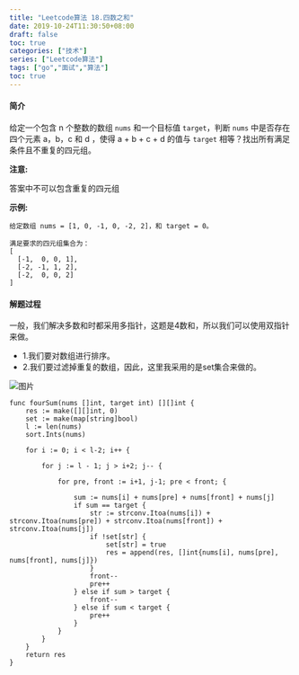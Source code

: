 ```yaml
---
title: "Leetcode算法 18.四数之和"
date: 2019-10-24T11:30:50+08:00
draft: false
toc: true
categories: ["技术"]
series: ["Leetcode算法"]
tags: ["go","面试","算法"]
toc: true
---
```


#### 简介

给定一个包含 n 个整数的数组 `nums` 和一个目标值 `target`，判断 `nums` 中是否存在四个元素 a，b，c 和 d ，使得 a + b + c + d 的值与 `target` 相等？找出所有满足条件且不重复的四元组。

**注意:**

答案中不可以包含重复的四元组

**示例:**

``` golang 
给定数组 nums = [1, 0, -1, 0, -2, 2]，和 target = 0。

满足要求的四元组集合为：
[
  [-1,  0, 0, 1],
  [-2, -1, 1, 2],
  [-2,  0, 0, 2]
]

```


#### 解题过程

一般，我们解决多数和时都采用多指针，这题是4数和，所以我们可以使用双指针来做。

- 1.我们要对数组进行排序。
- 2.我们要过滤掉重复的数组，因此，这里我采用的是set集合来做的。

![图片](/images/blog/2019-10/sf_18_1.png)


``` golang
func fourSum(nums []int, target int) [][]int {
	res := make([][]int, 0)
	set := make(map[string]bool)
	l := len(nums)
	sort.Ints(nums)

	for i := 0; i < l-2; i++ {

		for j := l - 1; j > i+2; j-- {

			for pre, front := i+1, j-1; pre < front; {

				sum := nums[i] + nums[pre] + nums[front] + nums[j]
				if sum == target {
					str := strconv.Itoa(nums[i]) + strconv.Itoa(nums[pre]) + strconv.Itoa(nums[front]) + strconv.Itoa(nums[j])
					if !set[str] {
						set[str] = true
						res = append(res, []int{nums[i], nums[pre], nums[front], nums[j]})
					}
					front--
					pre++
				} else if sum > target {
					front--
				} else if sum < target {
					pre++
				}
			}
		}
	}
	return res
}

```